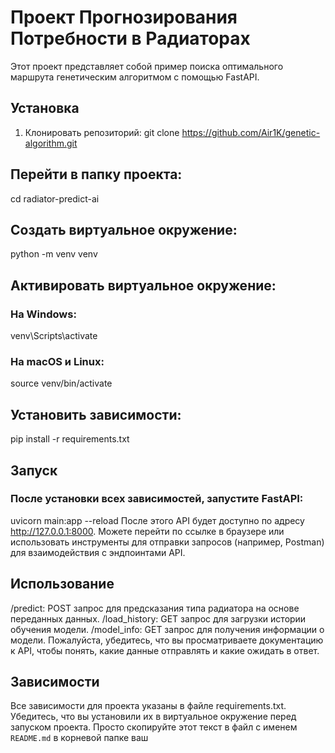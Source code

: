 # Проект Прогнозирования Потребности в Радиаторах

Этот проект представляет собой пример поиска оптимального маршрута генетическим алгоритмом с помощью FastAPI.

## Установка

1. Клонировать репозиторий:
git clone https://github.com/Air1K/genetic-algorithm.git

## Перейти в папку проекта:
cd radiator-predict-ai

## Создать виртуальное окружение:
python -m venv venv

## Активировать виртуальное окружение:
### На Windows:
venv\Scripts\activate

### На macOS и Linux:
source venv/bin/activate

## Установить зависимости:
pip install -r requirements.txt

## Запуск
### После установки всех зависимостей, запустите FastAPI:
uvicorn main:app --reload
После этого API будет доступно по адресу http://127.0.0.1:8000. Можете перейти по ссылке в браузере или использовать инструменты для отправки запросов (например, Postman) для взаимодействия с эндпоинтами API.

## Использование
/predict: POST запрос для предсказания типа радиатора на основе переданных данных.
/load_history: GET запрос для загрузки истории обучения модели.
/model_info: GET запрос для получения информации о модели.
Пожалуйста, убедитесь, что вы просматриваете документацию к API, чтобы понять, какие данные отправлять и какие ожидать в ответ.

## Зависимости
Все зависимости для проекта указаны в файле requirements.txt. Убедитесь, что вы установили их в виртуальное окружение перед запуском проекта.
Просто скопируйте этот текст в файл с именем `README.md` в корневой папке ваш
